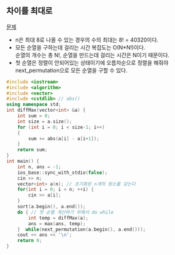 ## 차이를 최대로
[문제](https://www.acmicpc.net/problem/10819)
* n은 최대 8로 나올 수 있는 경우의 수의 최대는 8! = 40320이다.
* 모든 순열을 구하는데 걸리는 시간 복잡도는 O(N*N!)이다.  
순열의 개수는 총 N!, 순열을 만드는데 걸리는 시간은 N이기 때문이다.  
* 첫 순열은 정렬이 안되어있는 상태이기에 오름차순으로 정렬을 해줘야 next_permutation으로 모든 순열을 구할 수 있다.
```c++
#include <iostream>
#include <algorithm>
#include <vector>
#include <cstdlib> // abs()
using namespace std;
int diffMax(vector<int> &a) {
    int sum = 0;
    int size = a.size();
    for (int i = 0; i < size-1; i++)
    {
        sum += abs(a[i] - a[i+1]);
    }
    return sum;
}
int main() {
    int n, ans = -1;
    ios_base::sync_with_stdio(false);
    cin >> n;
    vector<int> a(n); // 초기화된 n개의 원소를 갖는다
    for(int i = 0; i < n; ++i) {
        cin >> a[i];
    }
    sort(a.begin(), a.end());
    do { // 첫 순열 계산하기 위해서 do while
        int temp = diffMax(a);
        ans = max(ans, temp);
    }  while(next_permutation(a.begin(), a.end()));
    cout << ans << '\n';
    return 0;
}
```
